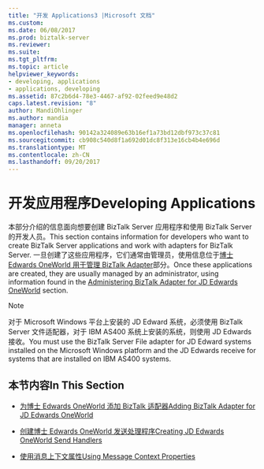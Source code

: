 ```yaml
---
title: "开发 Applications3 |Microsoft 文档"
ms.custom: 
ms.date: 06/08/2017
ms.prod: biztalk-server
ms.reviewer: 
ms.suite: 
ms.tgt_pltfrm: 
ms.topic: article
helpviewer_keywords:
- developing, applications
- applications, developing
ms.assetid: 87c2b6d4-78e3-4467-af92-02feed9e48d2
caps.latest.revision: "8"
author: MandiOhlinger
ms.author: mandia
manager: anneta
ms.openlocfilehash: 90142a324089e63b16ef1a73bd12dbf973c37c81
ms.sourcegitcommit: cb908c540d8f1a692d01dc8f313e16cb4b4e696d
ms.translationtype: MT
ms.contentlocale: zh-CN
ms.lasthandoff: 09/20/2017
---
```

# <a name="developing-applications"></a><span data-ttu-id="9224f-102">开发应用程序</span><span class="sxs-lookup"><span data-stu-id="9224f-102">Developing Applications</span></span>
<span data-ttu-id="9224f-103">本部分介绍的信息面向想要创建 BizTalk Server 应用程序和使用 BizTalk Server 的开发人员。</span><span class="sxs-lookup"><span data-stu-id="9224f-103">This section contains information for developers who want to create BizTalk Server applications and work with adapters for BizTalk Server.</span></span> <span data-ttu-id="9224f-104">一旦创建了这些应用程序，它们通常由管理员，使用信息位于[博士 Edwards OneWorld 用于管理 BizTalk Adapter](../core/administering-biztalk-adapter-for-jd-edwards-oneworld.md)部分。</span><span class="sxs-lookup"><span data-stu-id="9224f-104">Once these applications are created, they are usually managed by an administrator, using information found in the [Administering BizTalk Adapter for JD Edwards OneWorld](../core/administering-biztalk-adapter-for-jd-edwards-oneworld.md) section.</span></span>  
  
> [!NOTE]
>  <span data-ttu-id="9224f-105">对于 Microsoft Windows 平台上安装的 JD Edward 系统，必须使用 BizTalk Server 文件适配器，对于 IBM AS400 系统上安装的系统，则使用 JD Edwards 接收。</span><span class="sxs-lookup"><span data-stu-id="9224f-105">You must use the BizTalk Server File adapter for JD Edward systems installed on the Microsoft Windows platform and the JD Edwards receive for systems that are installed on IBM AS400 systems.</span></span>  
  
## <a name="in-this-section"></a><span data-ttu-id="9224f-106">本节内容</span><span class="sxs-lookup"><span data-stu-id="9224f-106">In This Section</span></span>  
  
-   [<span data-ttu-id="9224f-107">为博士 Edwards OneWorld 添加 BizTalk 适配器</span><span class="sxs-lookup"><span data-stu-id="9224f-107">Adding BizTalk Adapter for JD Edwards OneWorld</span></span>](../core/adding-biztalk-adapter-for-jd-edwards-oneworld.md)  
  
-   [<span data-ttu-id="9224f-108">创建博士 Edwards OneWorld 发送处理程序</span><span class="sxs-lookup"><span data-stu-id="9224f-108">Creating JD Edwards OneWorld Send Handlers</span></span>](../core/creating-jd-edwards-oneworld-send-handlers.md)  
  
-   [<span data-ttu-id="9224f-109">使用消息上下文属性</span><span class="sxs-lookup"><span data-stu-id="9224f-109">Using Message Context Properties</span></span>](../core/using-message-context-properties2.md)
